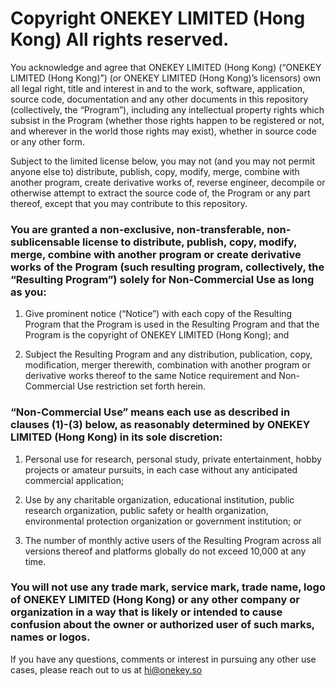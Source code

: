 # Copyright ONEKEY LIMITED (Hong Kong) All rights reserved.
 
You acknowledge and agree that ONEKEY LIMITED (Hong Kong) (“ONEKEY LIMITED (Hong Kong)”) (or ONEKEY LIMITED (Hong Kong)’s licensors) own all legal right, title and interest in and to the work, software, application, source code, documentation and any other documents in this repository (collectively, the “Program”), including any intellectual property rights which subsist in the Program (whether those rights happen to be registered or not, and wherever in the world those rights may exist), whether in source code or any other form.
 
Subject to the limited license below, you may not (and you may not permit anyone else to) distribute, publish, copy, modify, merge, combine with another program, create derivative works of, reverse engineer, decompile or otherwise attempt to extract the source code of, the Program or any part thereof, except that you may contribute to this repository.
 
### You are granted a non-exclusive, non-transferable, non-sublicensable license to distribute, publish, copy, modify, merge, combine with another program or create derivative works of the Program (such resulting program, collectively, the “Resulting Program”) solely for Non-Commercial Use as long as you:

 1. Give prominent notice (“Notice”) with each copy of the Resulting Program that the Program is used in the Resulting Program and that the Program is the copyright of ONEKEY LIMITED (Hong Kong); and

 2. Subject the Resulting Program and any distribution, publication, copy, modification, merger therewith, combination with another program or derivative works thereof to the same Notice requirement and Non-Commercial Use restriction set forth herein.
 
### “Non-Commercial Use” means each use as described in clauses (1)-(3) below, as reasonably determined by ONEKEY LIMITED (Hong Kong) in its sole discretion: 

 1. Personal use for research, personal study, private entertainment, hobby projects or amateur pursuits, in each case without any anticipated commercial application;

 2. Use by any charitable organization, educational institution, public research organization, public safety or health organization, environmental protection organization or government institution; or 
 3. The number of monthly active users of the Resulting Program across all versions thereof and platforms globally do not exceed 10,000 at any time.
 
### You will not use any trade mark, service mark, trade name, logo of ONEKEY LIMITED (Hong Kong) or any other company or organization in a way that is likely or intended to cause confusion about the owner or authorized user of such marks, names or logos.
 
If you have any questions, comments or interest in pursuing any other use cases, please reach out to us at hi@onekey.so
